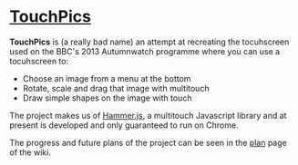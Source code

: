 [TouchPics](http://la1tv.github.io/TouchPics/)
===

**TouchPics** is (a really bad name) an attempt at recreating the tocuhscreen used on the BBC's 2013 Autumnwatch programme where you can use a tocuhscreen to:
* Choose an image from a menu at the bottom
* Rotate, scale and drag that image with multitouch
* Draw simple shapes on the image with touch

The project makes us of [Hammer.js](http://eightmedia.github.io/hammer.js/), a multitouch Javascript library and at present is developed and only guaranteed to run on Chrome.

The progress and future plans of the project can be seen in the [plan](https://github.com/LA1TV/TouchPics/blob/master/PLAN.md) page of the wiki.